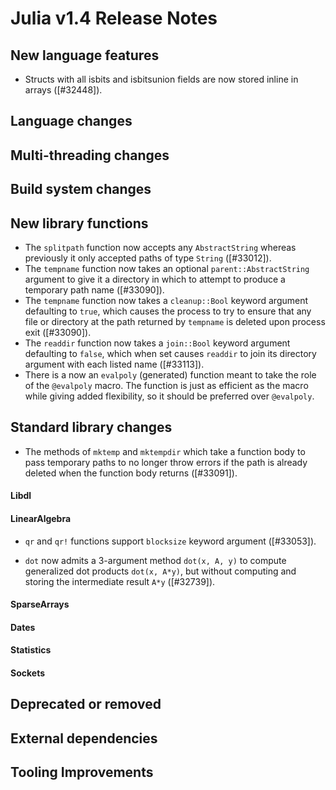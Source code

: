 Julia v1.4 Release Notes
========================

New language features
---------------------

* Structs with all isbits and isbitsunion fields are now stored inline in arrays ([#32448]).

Language changes
----------------


Multi-threading changes
-----------------------


Build system changes
--------------------


New library functions
---------------------

* The `splitpath` function now accepts any `AbstractString` whereas previously it only accepted paths of type `String` ([#33012]).
* The `tempname` function now takes an optional `parent::AbstractString` argument to give it a directory in which to attempt to produce a temporary path name ([#33090]).
* The `tempname` function now takes a `cleanup::Bool` keyword argument defaulting to `true`, which causes the process to try to ensure that any file or directory at the path returned by `tempname` is deleted upon process exit ([#33090]).
* The `readdir` function now takes a `join::Bool` keyword argument defaulting to `false`, which when set causes `readdir` to join its directory argument with each listed name ([#33113]).
* There is a now an `evalpoly` (generated) function meant to take the role of the `@evalpoly` macro. The function is just as efficient as the macro while giving added flexibility, so it should be preferred over `@evalpoly`. 

Standard library changes
------------------------

* The methods of `mktemp` and `mktempdir` which take a function body to pass temporary paths to no longer throw errors if the path is already deleted when the function body returns ([#33091]).

#### Libdl


#### LinearAlgebra

* `qr` and `qr!` functions support `blocksize` keyword argument ([#33053]).

* `dot` now admits a 3-argument method `dot(x, A, y)` to compute generalized dot products `dot(x, A*y)`, but without computing and storing the intermediate result `A*y` ([#32739]).

#### SparseArrays


#### Dates


#### Statistics


#### Sockets


Deprecated or removed
---------------------


External dependencies
---------------------

Tooling Improvements
---------------------


<!--- generated by NEWS-update.jl: -->
